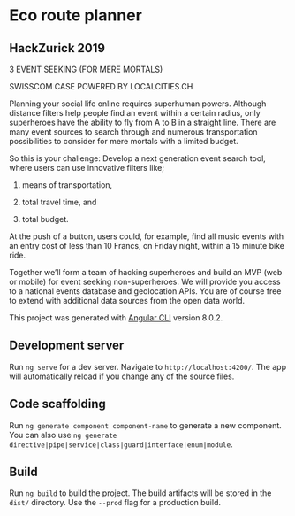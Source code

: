 # Eco route planner

## HackZurick 2019

3 EVENT SEEKING (FOR MERE MORTALS)

SWISSCOM CASE POWERED BY LOCALCITIES.CH

Planning your social life online requires superhuman powers. Although distance filters help people find an event within a certain radius, only superheroes have the ability to fly from A to B in a straight line. There are many event sources to search through and numerous transportation possibilities to consider for mere mortals with a limited budget.

So this is your challenge: Develop a next generation event search tool, where users can use innovative filters like;

1) means of transportation,

2) total travel time, and

3) total budget.

At the push of a button, users could, for example, find all music events with an entry cost of less than 10 Francs, on Friday night, within a 15 minute bike ride.

Together we’ll form a team of hacking superheroes and build an MVP (web or mobile) for event seeking non-superheroes. We will provide you access to a national events database and geolocation APIs. You are of course free to extend with additional data sources from the open data world.


This project was generated with [Angular CLI](https://github.com/angular/angular-cli) version 8.0.2.

## Development server

Run `ng serve` for a dev server. Navigate to `http://localhost:4200/`. The app will automatically reload if you change any of the source files.

## Code scaffolding

Run `ng generate component component-name` to generate a new component. You can also use `ng generate directive|pipe|service|class|guard|interface|enum|module`.

## Build

Run `ng build` to build the project. The build artifacts will be stored in the `dist/` directory. Use the `--prod` flag for a production build.

